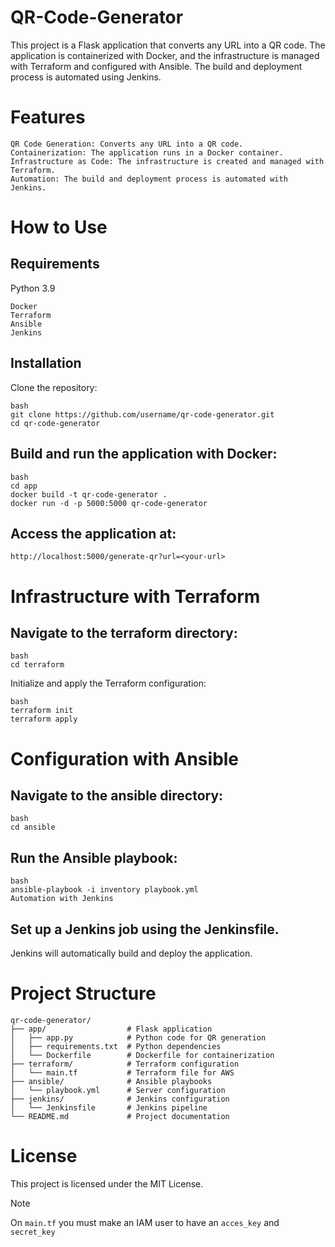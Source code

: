 # QR-Code-Generator
 
This project is a Flask application that converts any URL into a QR code. The application is containerized with Docker, and the infrastructure is managed with Terraform and configured with Ansible. The build and deployment process is automated using Jenkins.

# Features
```
QR Code Generation: Converts any URL into a QR code.
Containerization: The application runs in a Docker container.
Infrastructure as Code: The infrastructure is created and managed with Terraform.
Automation: The build and deployment process is automated with Jenkins.
```
# How to Use
## Requirements
Python 3.9
```
Docker
Terraform
Ansible
Jenkins 
```
## Installation
Clone the repository:
```
bash
git clone https://github.com/username/qr-code-generator.git
cd qr-code-generator
```
## Build and run the application with Docker:
```
bash
cd app
docker build -t qr-code-generator .
docker run -d -p 5000:5000 qr-code-generator
```
## Access the application at:

`http://localhost:5000/generate-qr?url=<your-url>`
# Infrastructure with Terraform
## Navigate to the terraform directory:
```
bash
cd terraform
```
Initialize and apply the Terraform configuration:
```
bash
terraform init
terraform apply
```
# Configuration with Ansible
## Navigate to the ansible directory:
```
bash
cd ansible
```
## Run the Ansible playbook:
```
bash
ansible-playbook -i inventory playbook.yml
Automation with Jenkins
```
## Set up a Jenkins job using the Jenkinsfile.

Jenkins will automatically build and deploy the application.

# Project Structure
```
qr-code-generator/
├── app/                  # Flask application
│   ├── app.py            # Python code for QR generation
│   ├── requirements.txt  # Python dependencies
│   └── Dockerfile        # Dockerfile for containerization
├── terraform/            # Terraform configuration
│   └── main.tf           # Terraform file for AWS
├── ansible/              # Ansible playbooks
│   └── playbook.yml      # Server configuration
├── jenkins/              # Jenkins configuration
│   └── Jenkinsfile       # Jenkins pipeline
└── README.md             # Project documentation
```
# License
This project is licensed under the MIT License.

> [!NOTE]  
On `main.tf` you must make an IAM user to have an `acces_key` and `secret_key`
